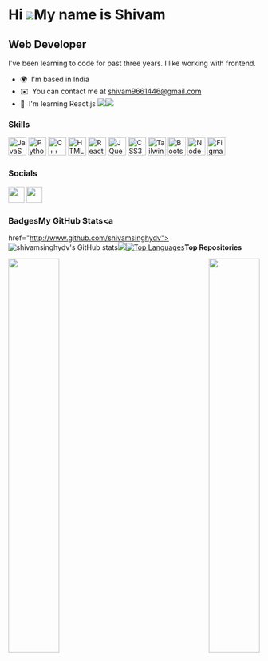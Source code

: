 Hi ![](https://user-images.githubusercontent.com/18350557/176309783-0785949b-9127-417c-8b55-ab5a4333674e.gif)My name is Shivam
==============================================================================================================================

Web Developer
-------------

I've been learning to code for past three years. I like working with frontend.

*   🌍  I'm based in India
*   ✉️  You can contact me at [shivam9661446@gmail.com](mailto:shivam9661446@gmail.com)
*   🧠  I'm learning React.js
<a href="https://www.github.com/shivamsinghydv" target="_blank" rel="noreferrer"><img src="https://img.shields.io/github/followers/shivamsinghydv?logo=github&style=for-the-badge&color=0891b2&labelColor=134e4a" /></a><a href="https://www.twitter.com/shivamsinghydv" target="_blank" rel="noreferrer"><img src="https://img.shields.io/twitter/follow/shivamsinghydv?logo=twitter&style=for-the-badge&color=0891b2&labelColor=134e4a"/></a>
                
### Skills 
<p align="left">
<a href="https://developer.mozilla.org/en-US/docs/Web/JavaScript" target="_blank" rel="noreferrer"><img src="https://raw.githubusercontent.com/danielcranney/readme-generator/main/public/icons/skills/javascript-colored.svg" width="36" height="36" alt="JavaScript" /></a>
<a href="https://www.python.org/" target="_blank" rel="noreferrer"><img src="https://raw.githubusercontent.com/danielcranney/readme-generator/main/public/icons/skills/python-colored.svg" width="36" height="36" alt="Python" /></a>
<a href="https://docs.microsoft.com/en-us/cpp/?view=msvc-170" target="_blank" rel="noreferrer"><img src="https://raw.githubusercontent.com/danielcranney/readme-generator/main/public/icons/skills/cplusplus-colored.svg" width="36" height="36" alt="C++" /></a>
<a href="https://developer.mozilla.org/en-US/docs/Glossary/HTML5" target="_blank" rel="noreferrer"><img src="https://raw.githubusercontent.com/danielcranney/readme-generator/main/public/icons/skills/html5-colored.svg" width="36" height="36" alt="HTML5" /></a>
<a href="https://reactjs.org/" target="_blank" rel="noreferrer"><img src="https://raw.githubusercontent.com/danielcranney/readme-generator/main/public/icons/skills/react-colored.svg" width="36" height="36" alt="React" /></a>
<a href="https://jquery.com/" target="_blank" rel="noreferrer"><img src="https://raw.githubusercontent.com/danielcranney/readme-generator/main/public/icons/skills/jquery-colored.svg" width="36" height="36" alt="JQuery" /></a>
<a href="https://www.w3.org/TR/CSS/#css" target="_blank" rel="noreferrer"><img src="https://raw.githubusercontent.com/danielcranney/readme-generator/main/public/icons/skills/css3-colored.svg" width="36" height="36" alt="CSS3" /></a>
<a href="https://tailwindcss.com/" target="_blank" rel="noreferrer"><img src="https://raw.githubusercontent.com/danielcranney/readme-generator/main/public/icons/skills/tailwindcss-colored.svg" width="36" height="36" alt="TailwindCSS" /></a>
<a href="https://getbootstrap.com/" target="_blank" rel="noreferrer"><img src="https://raw.githubusercontent.com/danielcranney/readme-generator/main/public/icons/skills/bootstrap-colored.svg" width="36" height="36" alt="Bootstrap" /></a>
<a href="https://nodejs.org/en/" target="_blank" rel="noreferrer"><img src="https://raw.githubusercontent.com/danielcranney/readme-generator/main/public/icons/skills/nodejs-colored.svg" width="36" height="36" alt="NodeJS" /></a>
<a href="https://www.figma.com/" target="_blank" rel="noreferrer"><img src="https://raw.githubusercontent.com/danielcranney/readme-generator/main/public/icons/skills/figma-colored.svg" width="36" height="36" alt="Figma" /></a>
</p>
                    
### Socials
<p align="left">
<a href="https://www.github.com/shivamsinghydv" target="_blank" rel="noreferrer"><img src="https://raw.githubusercontent.com/danielcranney/readme-generator/main/public/icons/socials/github.svg" width="32" height="32" /></a>
<a href="https://www.twitter.com/shivamsinghydv" target="_blank" rel="noreferrer"><img src="https://raw.githubusercontent.com/danielcranney/readme-generator/main/public/icons/socials/twitter.svg" width="32" height="32" /></a></p>

### Badges<b>My GitHub Stats</b><a
href="http://www.github.com/shivamsinghydv"><img src="https://github-readme-stats.vercel.app/api?username=shivamsinghydv&show_icons=true&hide=&count_private=true&title_color=0891b2&text_color=ffffff&icon_color=0891b2&bg_color=134e4a&hide_border=true&show_icons=true" alt="shivamsinghydv's GitHub stats" /></a><a
 href="http://www.github.com/shivamsinghydv"><img
src="https://github-readme-streak-stats.herokuapp.com/?user=shivamsinghydv&stroke=ffffff&background=134e4a&ring=0891b2&fire=0891b2&currStreakNum=ffffff&currStreakLabel=0891b2&sideNums=ffffff&sideLabels=ffffff&dates=ffffff&hide_border=true" /></a><a href="https://github.com/shivamsinghydv" align="left"><img src="https://github-readme-stats.vercel.app/api/top-langs/?username=shivamsinghydv&langs_count=10&title_color=0891b2&text_color=ffffff&icon_color=0891b2&bg_color=134e4a&hide_border=true&locale=en&custom_title=Top%20%Languages" alt="Top Languages" /></a><b>Top Repositories</b><div width="100%" align="center"><a href="https://github.com/shivamsinghydv/twitter-banner" align="left"><img align="left" width="45%" src="https://github-readme-stats.vercel.app/api/pin/?username=shivamsinghydv&repo=twitter-banner&title_color=0891b2&text_color=ffffff&icon_color=0891b2&bg_color=134e4a&hide_border=true&locale=en" /></a><a href="https://github.com/shivamsinghydv/dev-portfolio" align="right"><img align="right" width="45%" src="https://github-readme-stats.vercel.app/api/pin/?username=shivamsinghydv&repo=dev-portfolio&title_color=0891b2&text_color=ffffff&icon_color=0891b2&bg_color=134e4a&hide_border=true&locale=en" /></a></div><br /><br /><br /><br /><br /><br /><br />
